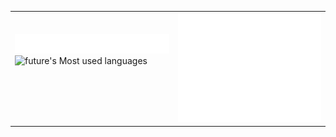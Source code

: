 <!--[![future's GitHub stats](https://github-readme-stats.vercel.app/api?username=future73807)](https://github.com/anuraghazra/github-readme-stats)-->
<table>
  <tr>
    <td valign="top">
      <!-- 顶部空间 -->
      <div>&nbsp;</div>
      <!-- 左侧空间 + 图片 -->
      &nbsp;&nbsp;&nbsp;&nbsp;
      <img src="/slogan.svg" alt="Typing SVG" /><br/>
      <img src="https://github-readme-stats.vercel.app/api/top-langs/?username=future73807&layout=compact&hide_border=true&langs_count=10" alt="future's Most used languages" />
    </td>
    <td valign="top">
      <img src="/github-metrics.svg" alt="Metrics" />
    </td>
  </tr>
</table>
